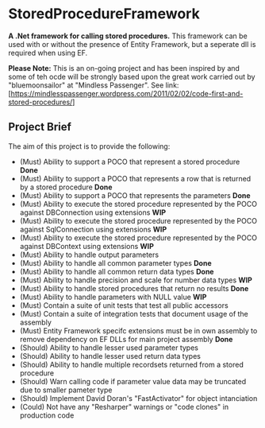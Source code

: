 # StoredProcedureFramework #
**A .Net framework for calling stored procedures.**
This framework can be used with or without the presence of Entity Framework, but a seperate dll is required when using EF.

**Please Note:**
This is an on-going project and has been inspired by and some of teh ocde will be strongly based upon the great work carried out by "bluemoonsailor" at "Mindless Passenger". 
See link: [https://mindlesspassenger.wordpress.com/2011/02/02/code-first-and-stored-procedures/]

## Project Brief ##
The aim of this project is to provide the following:
* (Must) Ability to support a POCO that represent a stored procedure **Done**
* (Must) Ability to support a POCO that represents a row that is returned by a stored procedure **Done**
* (Must) Ability to support a POCO that represents the parameters **Done**
* (Must) Ability to execute the stored procedure represented by the POCO against DBConnection using extensions **WIP**
* (Must) Ability to execute the stored procedure represented by the POCO against SqlConnection using extensions **WIP**
* (Must) Ability to execute the stored procedure represented by the POCO against DBContext using extensions **WIP**
* (Must) Ability to handle output parameters
* (Must) Ability to handle all common parameter types **Done**
* (Must) Ability to handle all common return data types **Done**
* (Must) Ability to handle precision and scale for number data types **WIP**
* (Must) Ability to handle stored procedures that return no results **Done**
* (Must) Ability to handle parameters with NULL value **WIP**
* (Must) Contain a suite of unit tests that test all public accessors
* (Must) Contain a suite of integration tests that document usage of the assembly
* (Must) Entity Framework specifc extensions must be in own assembly to remove dependency on EF DLLs for main project assembly **Done**
* (Should) Ability to handle lesser used parameter types
* (Should) Ability to handle lesser used return data types
* (Should) Ability to handle multiple recordsets returned from a stored procedure
* (Should) Warn calling code if parameter value data may be truncated due to smaller pameter type
* (Should) Implement David Doran's "FastActivator" for object intanciation
* (Could) Not have any "Resharper" warnings or "code clones" in production code
